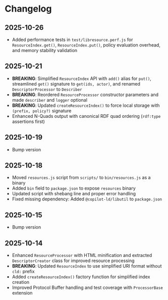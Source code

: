 # Changelog

## 2025-10-26

- Added performance tests in `test/libresource.perf.js` for
  `ResourceIndex.get()`, `ResourceIndex.put()`, policy evaluation overhead, and
  memory stability validation

## 2025-10-21

- **BREAKING**: Simplified `ResourceIndex` API with `add()` alias for `put()`,
  streamlined `get()` signature to `get(ids, actor)`, and renamed
  `DescriptorProcessor` to `Describer`
- **BREAKING**: Reordered `ResourceProcessor` constructor parameters and made
  `describer` and `logger` optional
- **BREAKING**: Updated `createResourceIndex()` to force local storage with
  `(prefix, policy?)` signature
- Enhanced N-Quads output with canonical RDF quad ordering (`rdf:type`
  assertions first)

## 2025-10-19

- Bump version

## 2025-10-18

- Moved `resources.js` script from `scripts/` to `bin/resources.js` as a binary
- Added `bin` field to `package.json` to expose `resources` binary
- Updated script with shebang line and proper error handling
- Fixed missing dependency: Added `@copilot-ld/libutil` to `package.json`

## 2025-10-15

- Bump version

## 2025-10-14

- Enhanced `ResourceProcessor` with HTML minification and extracted
  `DescriptorCreator` class for improved resource processing
- **BREAKING**: Updated `ResourceIndex` to use simplified URI format without
  `cld:` prefix
- Added `createResourceIndex()` factory function for simplified index creation
- Improved Protocol Buffer handling and test coverage with `ProcessorBase`
  extension
